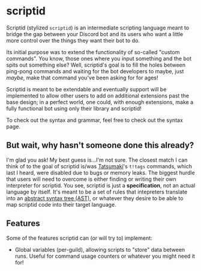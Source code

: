 # scriptid
Scriptid (stylized `scriptid`) is an intermediate scripting language meant to bridge the gap between your Discord bot and its users who want a little more control over the things they want their bot to do.

Its initial purpose was to extend the functionality of so-called "custom commands". You know, those ones where you input something and the bot spits out something else? Well, scriptid's goal is to fill the holes between ping-pong commands and waiting for the bot developers to maybe, just *maybe*, make that command you've been asking for for ages!

Scriptid is meant to be extendable and eventually support will be implemented to allow other users to add on additional extensions past the base design; in a perfect world, one could, with enough extensions, make a fully functional bot using only their library and scriptid!

To check out the syntax and grammar, feel free to check out the syntax page.


## But wait, why hasn't someone done this already?
I'm glad you ask! My best guess is...I'm not sure. The closest match I can think of to the goal of scriptid is/was [Tatsumaki](https://tatsumaki.xyz/)'s `t!tags` commands, which last I heard, were disabled due to bugs or memory leaks. The biggest hurdle that users will need to overcome is either finding or writing their own interpreter for scriptid. You see, scriptid is just a __specification__, not an actual language by itself. It's meant to be a set of rules that intepreters translate into an [abstract syntax tree (AST)](https://en.wikipedia.org/wiki/Abstract_syntax_tree), or whatever they desire to be able to map scriptid code into their target language.

## Features
Some of the features scriptid can (or will try to) implement:

* Global variables (per-guild), allowing scripts to "store" data between runs. Useful for command usage counters or whatever you might need it for!

